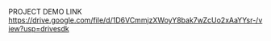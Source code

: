 PROJECT DEMO LINK
https://drive.google.com/file/d/1D6VCmmjzXWoyY8bak7wZcUo2xAaYYsr-/view?usp=drivesdk
